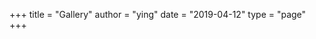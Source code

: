 +++
title = "Gallery"
author = "ying"
date = "2019-04-12"
type = "page"
+++
<section class="cf w-100 pa1-ns">
  <article class="fl w-100 w-50-m  w-25-ns pa1-ns">
    <div class="aspect-ratio aspect-ratio--1x1">
      <img style="background-image:url(https://apfbvvpren.cloudimg.io/cdn/n/400/https://raw.githubusercontent.com/wpix/solid-pipix/master/photos/gallery9.jpg);" 
      class="db bg-center cover aspect-ratio--object" />
    </div>
  </article>
  <article class="fl w-100 w-50-m  w-25-ns pa1-ns">
    <div class="aspect-ratio aspect-ratio--1x1">
      <img style="background-image:url(https://apfbvvpren.cloudimg.io/cdn/n/400/https://raw.githubusercontent.com/wpix/solid-pipix/master/photos/gallery10.jpg);" 
      class="db bg-center cover aspect-ratio--object" />
    </div>
  </article>
  <article class="fl w-100 w-50-m  w-25-ns pa1-ns">
    <div class="aspect-ratio aspect-ratio--1x1">
      <img style="background-image:url(https://apfbvvpren.cloudimg.io/cdn/n/400/https://raw.githubusercontent.com/wpix/solid-pipix/master/photos/gallery11.jpg);" 
      class="db bg-center cover aspect-ratio--object" />
    </div>
  </article>
  <article class="fl w-100 w-50-m  w-25-ns pa1-ns">
    <div class="aspect-ratio aspect-ratio--1x1">
      <img style="background-image:url(https://apfbvvpren.cloudimg.io/cdn/n/400/https://raw.githubusercontent.com/wpix/solid-pipix/master/photos/gallery12.jpg);" 
      class="db bg-center cover aspect-ratio--object" />
    </div>
  </article>
  <article class="fl w-100 w-50-m  w-25-ns pa1-ns">
    <div class="aspect-ratio aspect-ratio--1x1">
      <img style="background-image:url(https://apfbvvpren.cloudimg.io/cdn/n/400/https://raw.githubusercontent.com/wpix/solid-pipix/master/photos/gallery6.jpg);" 
      class="db bg-center cover aspect-ratio--object" />
    </div>
  </article>
  <article class="fl w-100 w-50-m  w-25-ns pa1-ns">
    <div class="aspect-ratio aspect-ratio--1x1">
      <img style="background-image:url(https://apfbvvpren.cloudimg.io/cdn/n/400/https://raw.githubusercontent.com/wpix/solid-pipix/master/photos/gallery3.jpg);" 
      class="db bg-center cover aspect-ratio--object" />
    </div>
  </article>
  <article class="fl w-100 w-50-m  w-25-ns pa1-ns">
    <div class="aspect-ratio aspect-ratio--1x1">
      <img style="background-image:url(https://apfbvvpren.cloudimg.io/cdn/n/400/https://raw.githubusercontent.com/wpix/solid-pipix/master/photos/gallery8.jpg);" 
      class="db bg-center cover aspect-ratio--object" />
    </div>
  </article>
  <article class="fl w-100 w-50-m  w-25-ns pa1-ns">
    <div class="aspect-ratio aspect-ratio--1x1">
      <img style="background-image:url(https://apfbvvpren.cloudimg.io/cdn/n/400/https://raw.githubusercontent.com/wpix/solid-pipix/master/photos/beach-birds-3.jpg);" 
      class="db bg-center cover aspect-ratio--object" />
    </div>
  </article>
  <article class="fl w-100 w-50-m  w-25-ns pa1-ns">
    <div class="aspect-ratio aspect-ratio--1x1">
      <img style="background-image:url(https://apfbvvpren.cloudimg.io/cdn/n/400/https://raw.githubusercontent.com/wpix/solid-pipix/master/photos/gallery5.jpg);" 
      class="db bg-center cover aspect-ratio--object" />
    </div>
  </article>
  <article class="fl w-100 w-50-m  w-25-ns pa1-ns">
    <div class="aspect-ratio aspect-ratio--1x1">
      <img style="background-image:url(https://apfbvvpren.cloudimg.io/cdn/n/400/https://raw.githubusercontent.com/wpix/solid-pipix/master/photos/gallery4.jpg);" 
      class="db bg-center cover aspect-ratio--object" />
    </div>
  </article>
  <article class="fl w-100 w-50-m  w-25-ns pa1-ns">
    <div class="aspect-ratio aspect-ratio--1x1">
      <img style="background-image:url(https://apfbvvpren.cloudimg.io/cdn/n/400/https://raw.githubusercontent.com/wpix/solid-pipix/master/photos/gallery2.jpg);" 
      class="db bg-center cover aspect-ratio--object" />
    </div>
  </article>
  <article class="fl w-100 w-50-m  w-25-ns pa1-ns">
    <div class="aspect-ratio aspect-ratio--1x1">
      <img style="background-image:url(https://apfbvvpren.cloudimg.io/cdn/n/400/https://raw.githubusercontent.com/wpix/solid-pipix/master/photos/gallery1.jpg);" 
      class="db bg-center cover aspect-ratio--object" />
    </div>
  </article>
</section>